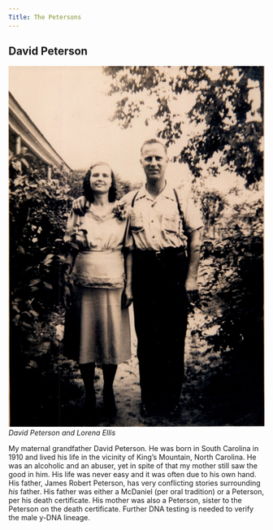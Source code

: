 ```yaml
---
Title: The Petersons
---
```


## David Peterson

![](../img/Peterson-David_Ellis-Lorena.jpg)
*David Peterson and Lorena Ellis*

My maternal grandfather David Peterson. He was born in South Carolina in 1910 and lived his life in the vicinity of King’s Mountain, North Carolina. He was an alcoholic and an abuser, yet in spite of that my mother still saw the good in him. His life was never easy and it was often due to his own hand. His father, James Robert Peterson, has very conflicting stories surrounding *his* father. His father was either a McDaniel (per oral tradition) or a Peterson, per his death certificate. His mother was also a Peterson, sister to the Peterson on the death certificate. Further DNA testing is needed to verify the male y-DNA lineage.